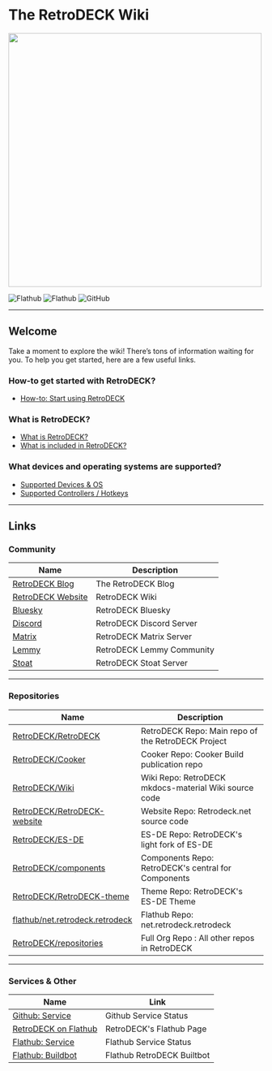 # The RetroDECK Wiki

<img src="wiki_images/logos/rd-esde-logo.svg" width="500">

![Flathub](https://img.shields.io/flathub/downloads/net.retrodeck.retrodeck)
![Flathub](https://img.shields.io/flathub/v/net.retrodeck.retrodeck)
![GitHub](https://img.shields.io/github/license/XargonWan/RetroDECK)

---

## Welcome

Take a moment to explore the wiki! There’s tons of information waiting for you. To help you get started, here are a few useful links.

### How-to get started with RetroDECK?

- [How-to: Start using RetroDECK](wiki_general/retrodeck-start.md)

### What is RetroDECK?

- [What is RetroDECK?](wiki_about/what-is-retrodeck.md)
- [What is included in RetroDECK?](wiki_about/what-is-included.md)

### What devices and operating systems are supported?

- [Supported Devices & OS](wiki_general/supported-devices.md)
- [Supported Controllers / Hotkeys](wiki_rd_controls/hotkeys-retrodeck.md)

---

## Links 

### Community 

| Name                    | Description                                            |
|-------------------------|------------------------------------------------|
| [RetroDECK Blog](https://retrodeck.readthedocs.io/en/latest/blog/)   | The RetroDECK Blog |
| [RetroDECK Website](https://retrodeck.net)      | RetroDECK Wiki   |
| [Bluesky](https://bsky.app/profile/retrodeck.net) | RetroDECK Bluesky|
| [Discord](https://discord.gg/WDc5C9YWMx)    |  RetroDECK Discord Server    |
| [Matrix](https://matrix.to/#/#retrodeck:matrix.org) | RetroDECK Matrix Server |
| [Lemmy](https://lemmy.zip/c/retrodeck)         | RetroDECK Lemmy Community |
| [Stoat](https://rvlt.gg/StVaEc0w)              | RetroDECK Stoat Server |

---

### Repositories

| Name                                                                                   | Description                                           |
|----------------------------------------------------------------------------------------|-------------------------------------------------------|
| [RetroDECK/RetroDECK](https://github.com/RetroDECK/RetroDECK)                          | RetroDECK Repo: Main repo of the RetroDECK Project    |
| [RetroDECK/Cooker](https://github.com/RetroDECK/Cooker)                                | Cooker Repo: Cooker Build publication repo            |
| [RetroDECK/Wiki](https://github.com/RetroDECK/Wiki)                                    | Wiki Repo: RetroDECK mkdocs-material Wiki source code |
| [RetroDECK/RetroDECK-website](https://github.com/RetroDECK/RetroDECK-website)          | Website Repo: Retrodeck.net source code               |
| [RetroDECK/ES-DE](https://github.com/RetroDECK/ES-DE)                                  | ES-DE Repo: RetroDECK's light fork of ES-DE           |
| [RetroDECK/components](https://github.com/RetroDECK/components)                        | Components Repo: RetroDECK's central for Components   |
| [RetroDECK/RetroDECK-theme](https://github.com/RetroDECK/RetroDECK-theme)              | Theme Repo: RetroDECK's ES-DE Theme                   |
| [flathub/net.retrodeck.retrodeck](https://github.com/flathub/net.retrodeck.retrodeck)  | Flathub Repo: net.retrodeck.retrodeck                 |
| [RetroDECK/repositories](https://github.com/orgs/RetroDECK/repositories)               | Full Org Repo : All other repos in RetroDECK          |

---

### Services & Other

| Name                    | Link                                            |
|-------------------------|------------------------------------------------|
| [Github: Service](https://www.githubstatus.com/)     |  Github Service Status   |
| [RetroDECK on Flathub](https://flathub.org/apps/net.retrodeck.retrodeck)      |  RetroDECK's Flathub Page    |
| [Flathub: Service](https://status.flathub.org/)      |  Flathub Service Status    |
| [Flathub: Buildbot](https://buildbot.flathub.org/#/apps/net.retrodeck.retrodeck) | Flathub RetroDECK Builtbot |



